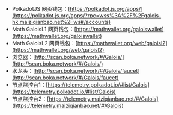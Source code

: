 - PolkadotJS 网页钱包：[https://polkadot.js.org/apps/](https://polkadot.js.org/apps/?rpc=wss%3A%2F%2Fgalois-hk.maiziqianbao.net%2Fws#/accounts)
- Math GaloisL1 网页钱包：[https://mathwallet.org/galoiswallet](https://mathwallet.org/galoiswallet)
- Math GaloisL2 网页钱包：[https://mathwallet.org/web/galoisl2](https://mathwallet.org/web/galoisl2)
- 浏览器：[http://scan.boka.network/#/Galois/](http://scan.boka.network/#/Galois/)
- 水龙头：[http://scan.boka.network/#/Galois/faucet](http://scan.boka.network/#/Galois/faucet)
- 节点监控台1：[https://telemetry.polkadot.io/#list/Galois](https://telemetry.polkadot.io/#list/Galois)
- 节点监控台2：[https://telemetry.maiziqianbao.net/#/Galois](https://telemetry.maiziqianbao.net/#/Galois)
